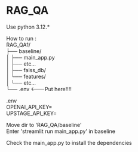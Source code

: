 # RAG_QA
Use python 3.12.*  
  
How to run :  
RAG_QA1/  
├── baseline/  
│   ├── main_app.py  
│   ├── etc...  
│   ├── faiss_db/  
│   └── features/  
│       └── etc...  
└── .env <---Put here!!!!   

.env  
OPENAI_API_KEY=  
UPSTAGE_API_KEY=  

Move dir to 'RAG_QA/baseline'  
Enter 'streamlit run main_app.py' in baseline  

Check the main_app.py to install the dependencies
